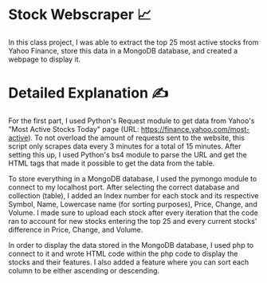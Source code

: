 # Stock Webscraper 📈
In this class project, I was able to extract the top 25 most active stocks from Yahoo Finance, store this data in a MongoDB database, and created a webpage to display it.

# Detailed Explanation ✍️
For the first part, I used Python's Request module to get data from Yahoo's "Most Active Stocks Today" page (URL: https://finance.yahoo.com/most-active). To not overload the amount of requests sent to the website, this script only scrapes data every 3 minutes for a total of 15 minutes. After setting this up, I used Python's bs4 module to parse the URL and get the HTML tags that made it possible to get the data from the table. 

To store everything in a MongoDB database, I used the pymongo module to connect to my localhost port. After selecting the correct database and collection (table), I added an Index number for each stock and its respective Symbol, Name, Lowercase name (for sorting purposes), Price, Change, and Volume. I made sure to upload each stock after every iteration that the code ran to account for new stocks entering the top 25 and every current stocks' difference in Price, Change, and Volume.

In order to display the data stored in the MongoDB database, I used php to connect to it and wrote HTML code within the php code to display the stocks and their features. I also added a feature where you can sort each column to be either ascending or descending.
